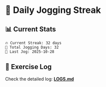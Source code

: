 # 🏃 Daily Jogging Streak

## 📊 Current Stats

```
🔥 Current Streak: 32 days
🏃 Total Jogging Days: 32
📅 Last Jog: 2025-10-28
```

## 📝 Exercise Log

Check the detailed log: **[LOGS.md](logs/LOGS.md)**